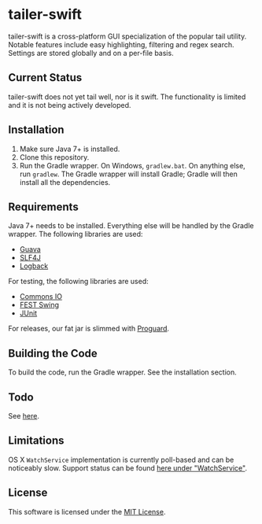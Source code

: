 tailer-swift
============

tailer-swift is a cross-platform GUI specialization of the popular tail
utility. Notable features include easy highlighting, filtering and regex
search. Settings are stored globally and on a per-file basis.

Current Status
--------------

tailer-swift does not yet tail well, nor is it swift. The functionality is
limited and it is not being actively developed.

Installation
------------

1. Make sure Java 7+ is installed.
2. Clone this repository.
3. Run the Gradle wrapper. On Windows, `gradlew.bat`. On anything else,
   run `gradlew`. The Gradle wrapper will install Gradle; Gradle will then
   install all the dependencies.

Requirements
------------

Java 7+ needs to be installed. Everything else will be handled by the Gradle
wrapper. The following libraries are used:

  * [Guava](https://code.google.com/p/guava-libraries/)
  * [SLF4J](http://www.slf4j.org/)
  * [Logback](http://logback.qos.ch/)

For testing, the following libraries are used:

  * [Commons IO](http://commons.apache.org/proper/commons-io/)
  * [FEST Swing](https://code.google.com/p/fest/)
  * [JUnit](http://junit.org/)

For releases, our fat jar is slimmed with [Proguard](http://proguard.sourceforge.net/).

Building the Code
-----------------

To build the code, run the Gradle wrapper. See the installation section.

Todo
----

See [here](TODO.md).

Limitations
-----------

OS X `WatchService` implementation is currently poll-based and can be
noticeably slow. Support status can be found [here under "WatchService"](https://wiki.openjdk.java.net/display/MacOSXPort/Mac+OS+X+Port+Project+Status).

License
-------

This software is licensed under the [MIT License](http://en.wikipedia.org/wiki/MIT_License).
